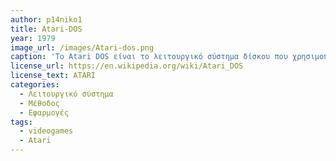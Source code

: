 ```yaml
---
author: p14niko1
title: Atari-DOS
year: 1979
image_url: /images/Atari-dos.png
caption: 'Το Atari DOS είναι το λειτουργικό σύστημα δίσκου που χρησιμοποιείται με την οικογένεια υπολογιστών Atari 8-bit. Απαιτούνται επεκτάσεις λειτουργικού συστήματος φορτωμένες στη μνήμη για να μπορεί ένας υπολογιστής Atari να διαχειρίζεται αρχεία αποθηκευμένα σε μονάδα δίσκου. Αυτές οι επεκτάσεις στο λειτουργικό σύστημα πρόσθεσαν το πρόγραμμα χειρισμού δίσκου και άλλα χαρακτηριστικά διαχείρισης αρχείων.'
license_url: https://en.wikipedia.org/wiki/Atari_DOS
license_text: ATARI
categories:
  - Λειτουργικό σύστημα
  - Μέθοδος
  - Εφαρμογές
tags:
  - videogames
  - Atari
---
```

